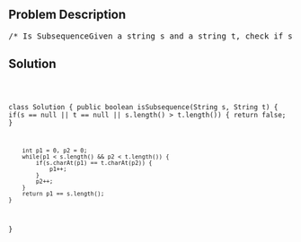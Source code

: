 <!--
<style>
  body { font-family: Arial, sans-serif; }
  .container { max-width: 700px; margin: 0 auto; padding: 10px; }
  .comment-block { background-color: #f9f9f9; padding: 10px; border-left: 5px solid #ccc; overflow-wrap: break-word; white-space: pre-wrap; }
  .code-block { background-color: #f4f4f4; padding: 10px; border: 1px solid #ddd; overflow-wrap: break-word; white-space: pre-wrap; }
</style>
-->

<div class='container'>
<h2>Problem Description</h2>
<div class='comment-block'>
<pre>
/* Is SubsequenceGiven a string s and a string t, check if s is subsequence of t.You may assume that there is only lower case English letters in both s andt.t is potentially a very long (length ~= 500,000) string, and s is a shortstring (<=100).A subsequence of a string is a new string which is formed from the originalstringby deleting some (can be none) of the characters without disturbing therelativepositions of the remaining characters.(ie, "ace" is a subsequence of "abcde" while "aec" is not).Example 1:s = "abc", t = "ahbgdc"Return true.Example 2:s = "axc", t = "ahbgdc"Return false.*/</pre>
</div>

<h2>Solution</h2>
<div class='code-block'>
<pre><code class='language-java'>

class Solution {
    public boolean isSubsequence(String s, String t) {
        if(s == null || t == null || s.length() > t.length()) {
            return false;
        }
    
        int p1 = 0, p2 = 0;
        while(p1 < s.length() && p2 < t.length()) {
            if(s.charAt(p1) == t.charAt(p2)) {
                p1++;
            }
            p2++;
        }
        return p1 == s.length();
    }
}</code></pre>
</div>
</div>
